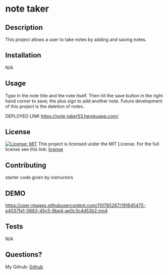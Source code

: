 # note taker

## Description
This project allows a user to take notes by adding and saving notes.

## Installation
N/A

## Usage
Type in the note title and the note itself. Then hit the save button in the right hand corner to save; the plus sign to add another note.
Future development of this project is the deletion of notes.

DEPLOYED LINK
https://note-taker53.herokuapp.com/

## License
[![License: MIT](https://img.shields.io/badge/License-MIT-red.svg)](https://opensource.org/licenses/MIT)
This project is licensed under the MIT License. For the full license see this link: [license](https://opensource.org/licenses/MIT)

## Contributing
starter code given by instructors

## DEMO
https://user-images.githubusercontent.com/110785267/191645475-e4037fe1-0683-45c5-8be4-ae0c3c4d53b2.mp4
## Tests
N/A

## Questions?
My Github: [Github](https://github.com/aveheart)
